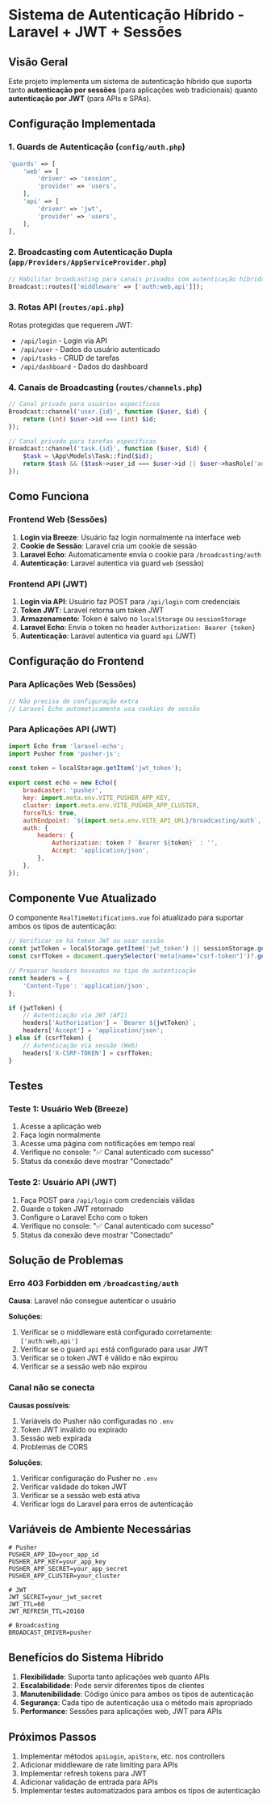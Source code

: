 # Sistema de Autenticação Híbrido - Laravel + JWT + Sessões

## Visão Geral

Este projeto implementa um sistema de autenticação híbrido que suporta tanto **autenticação por sessões** (para aplicações web tradicionais) quanto **autenticação por JWT** (para APIs e SPAs).

## Configuração Implementada

### 1. Guards de Autenticação (`config/auth.php`)

```php
'guards' => [
    'web' => [
        'driver' => 'session',
        'provider' => 'users',
    ],
    'api' => [
        'driver' => 'jwt',
        'provider' => 'users',
    ],
],
```

### 2. Broadcasting com Autenticação Dupla (`app/Providers/AppServiceProvider.php`)

```php
// Habilitar broadcasting para canais privados com autenticação híbrida (web + api)
Broadcast::routes(['middleware' => ['auth:web,api']]);
```

### 3. Rotas API (`routes/api.php`)

Rotas protegidas que requerem JWT:
- `/api/login` - Login via API
- `/api/user` - Dados do usuário autenticado
- `/api/tasks` - CRUD de tarefas
- `/api/dashboard` - Dados do dashboard

### 4. Canais de Broadcasting (`routes/channels.php`)

```php
// Canal privado para usuários específicos
Broadcast::channel('user.{id}', function ($user, $id) {
    return (int) $user->id === (int) $id;
});

// Canal privado para tarefas específicas
Broadcast::channel('task.{id}', function ($user, $id) {
    $task = \App\Models\Task::find($id);
    return $task && ($task->user_id === $user->id || $user->hasRole('admin'));
});
```

## Como Funciona

### Frontend Web (Sessões)

1. **Login via Breeze**: Usuário faz login normalmente na interface web
2. **Cookie de Sessão**: Laravel cria um cookie de sessão
3. **Laravel Echo**: Automaticamente envia o cookie para `/broadcasting/auth`
4. **Autenticação**: Laravel autentica via guard `web` (sessão)

### Frontend API (JWT)

1. **Login via API**: Usuário faz POST para `/api/login` com credenciais
2. **Token JWT**: Laravel retorna um token JWT
3. **Armazenamento**: Token é salvo no `localStorage` ou `sessionStorage`
4. **Laravel Echo**: Envia o token no header `Authorization: Bearer {token}`
5. **Autenticação**: Laravel autentica via guard `api` (JWT)

## Configuração do Frontend

### Para Aplicações Web (Sessões)

```javascript
// Não precisa de configuração extra
// Laravel Echo automaticamente usa cookies de sessão
```

### Para Aplicações API (JWT)

```javascript
import Echo from 'laravel-echo';
import Pusher from 'pusher-js';

const token = localStorage.getItem('jwt_token');

export const echo = new Echo({
    broadcaster: 'pusher',
    key: import.meta.env.VITE_PUSHER_APP_KEY,
    cluster: import.meta.env.VITE_PUSHER_APP_CLUSTER,
    forceTLS: true,
    authEndpoint: `${import.meta.env.VITE_API_URL}/broadcasting/auth`,
    auth: {
        headers: {
            Authorization: token ? `Bearer ${token}` : '',
            Accept: 'application/json',
        },
    },
});
```

## Componente Vue Atualizado

O componente `RealTimeNotifications.vue` foi atualizado para suportar ambos os tipos de autenticação:

```javascript
// Verificar se há token JWT ou usar sessão
const jwtToken = localStorage.getItem('jwt_token') || sessionStorage.getItem('jwt_token');
const csrfToken = document.querySelector('meta[name="csrf-token"]')?.getAttribute('content');

// Preparar headers baseados no tipo de autenticação
const headers = {
    'Content-Type': 'application/json',
};

if (jwtToken) {
    // Autenticação via JWT (API)
    headers['Authorization'] = `Bearer ${jwtToken}`;
    headers['Accept'] = 'application/json';
} else if (csrfToken) {
    // Autenticação via sessão (Web)
    headers['X-CSRF-TOKEN'] = csrfToken;
}
```

## Testes

### Teste 1: Usuário Web (Breeze)

1. Acesse a aplicação web
2. Faça login normalmente
3. Acesse uma página com notificações em tempo real
4. Verifique no console: "✅ Canal autenticado com sucesso"
5. Status da conexão deve mostrar "Conectado"

### Teste 2: Usuário API (JWT)

1. Faça POST para `/api/login` com credenciais válidas
2. Guarde o token JWT retornado
3. Configure o Laravel Echo com o token
4. Verifique no console: "✅ Canal autenticado com sucesso"
5. Status da conexão deve mostrar "Conectado"

## Solução de Problemas

### Erro 403 Forbidden em `/broadcasting/auth`

**Causa**: Laravel não consegue autenticar o usuário

**Soluções**:
1. Verificar se o middleware está configurado corretamente: `['auth:web,api']`
2. Verificar se o guard `api` está configurado para usar JWT
3. Verificar se o token JWT é válido e não expirou
4. Verificar se a sessão web não expirou

### Canal não se conecta

**Causas possíveis**:
1. Variáveis do Pusher não configuradas no `.env`
2. Token JWT inválido ou expirado
3. Sessão web expirada
4. Problemas de CORS

**Soluções**:
1. Verificar configuração do Pusher no `.env`
2. Verificar validade do token JWT
3. Verificar se a sessão web está ativa
4. Verificar logs do Laravel para erros de autenticação

## Variáveis de Ambiente Necessárias

```env
# Pusher
PUSHER_APP_ID=your_app_id
PUSHER_APP_KEY=your_app_key
PUSHER_APP_SECRET=your_app_secret
PUSHER_APP_CLUSTER=your_cluster

# JWT
JWT_SECRET=your_jwt_secret
JWT_TTL=60
JWT_REFRESH_TTL=20160

# Broadcasting
BROADCAST_DRIVER=pusher
```

## Benefícios do Sistema Híbrido

1. **Flexibilidade**: Suporta tanto aplicações web quanto APIs
2. **Escalabilidade**: Pode servir diferentes tipos de clientes
3. **Manutenibilidade**: Código único para ambos os tipos de autenticação
4. **Segurança**: Cada tipo de autenticação usa o método mais apropriado
5. **Performance**: Sessões para aplicações web, JWT para APIs

## Próximos Passos

1. Implementar métodos `apiLogin`, `apiStore`, etc. nos controllers
2. Adicionar middleware de rate limiting para APIs
3. Implementar refresh tokens para JWT
4. Adicionar validação de entrada para APIs
5. Implementar testes automatizados para ambos os tipos de autenticação 